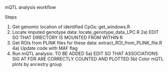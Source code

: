 mQTL analysis workflow

Steps
1) Get genomic location of identified CpGs: get_windows.R
2) Locate imputed genotype data: locate_genotype_data_LPC.R
  2a) EDIT SO THAT DIRECTORY IS MOUNTED FROM WITHIN R
4) Get ROIs from PLINK files for these data: extract_ROI_from_PLINK_file.R
  4a) Update code with MAF flag
5) Run mQTL analysis: TO BE ADDED
   5a) EDIT SO THAT ASSOCIATIONS SIG AT FDR ARE CORRECTLY COUNTED AND PLOTTED
   5b) Color mQTL plots by ancestry group
